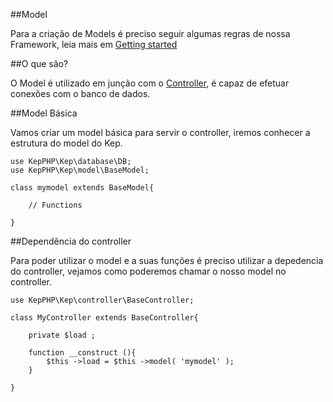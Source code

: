 ##Model

Para a criação de Models é preciso seguir algumas regras de nossa Framework, leia mais em [Getting started](/#/docs)

##O que são?

O Model é utilizado em junção com o [Controller](/#/docs/controller), é capaz de efetuar conexões com o banco de dados.

##Model Básica

Vamos criar um model básica para servir o controller, iremos conhecer a estrutura do model do Kep.

	use KepPHP\Kep\database\DB;
	use KepPHP\Kep\model\BaseModel;
    
	class mymodel extends BaseModel{
    
    	// Functions
    
	}

##Dependência do controller

Para poder utilizar o model e a suas funções é preciso utilizar a depedencia do controller, vejamos como poderemos chamar o nosso model no controller.

	use KepPHP\Kep\controller\BaseController;
    
	class MyController extends BaseController{
    
    	private $load ;
    
    	function __construct (){
        	$this ->load = $this ->model( 'mymodel' );
    	}
    
	}